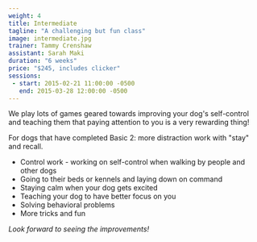 ```yaml
---
weight: 4
title: Intermediate
tagline: "A challenging but fun class"
image: intermediate.jpg
trainer: Tammy Crenshaw
assistant: Sarah Maki
duration: "6 weeks"
price: "$245, includes clicker"
sessions:
 - start: 2015-02-21 11:00:00 -0500
   end: 2015-03-28 12:00:00 -0500
---
```

We play lots of games geared towards improving your dog's self-control and 
teaching them that paying attention to you is a very rewarding thing!

For dogs that have completed Basic 2: more distraction work with "stay" and recall.

  * Control work - working on self-control when walking by people and other dogs
  * Going to their beds or kennels and laying down on command
  * Staying calm when your dog gets excited
  * Teaching your dog to have better focus on you
  * Solving behavioral problems
  * More tricks and fun

_Look forward to seeing the improvements!_